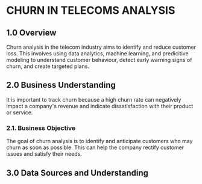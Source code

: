 # CHURN IN TELECOMS ANALYSIS
## 1.0 Overview
Churn analysis in the telecom industry aims to identify and reduce customer loss. This involves using data analytics, machine learning, and predicitive modeling to understand customer behaviour, detect early warning signs of churn, and create targeted plans. 

## 2.0	Business Understanding
It is important to track churn because a high churn rate can negatively impact a company's revenue and indicate dissatisfaction with their product or service.
### 2.1. Business Objective
The goal of churn analysis is to identify and anticipate customers who may churn as soon as possible. This can help the company rectify customer issues and satisfy their needs.

## 3.0	Data Sources and Understanding

